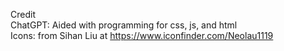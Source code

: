 Credit \
ChatGPT: Aided with programming for css, js, and html\
Icons: from Sihan Liu at https://www.iconfinder.com/Neolau1119 
